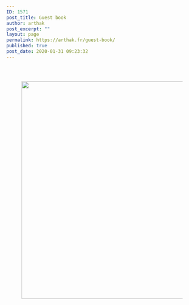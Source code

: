 ```yaml
---
ID: 1571
post_title: Guest book
author: arthak
post_excerpt: ""
layout: page
permalink: https://arthak.fr/guest-book/
published: true
post_date: 2020-01-31 09:23:32
---
```

<!-- wp:image {"id":1177,"sizeSlug":"large"} -->
<figure class="wp-block-image size-large"><img src="https://arthak.fr/wp-content/uploads/2020/01/BA1F97B2-DC6F-42F8-BF55-63CB3AA4B07F.png" alt="" class="wp-image-1177"/></figure>
<!-- /wp:image -->

<!-- wp:image {"id":1947,"sizeSlug":"large"} -->
<figure class="wp-block-image size-large"><img src="https://arthak.fr/wp-content/uploads/2019/12/blacksheep-wolf-mask.png" alt="" class="wp-image-1947"/></figure>
<!-- /wp:image -->

<!-- wp:image {"id":2041,"sizeSlug":"large"} -->
<figure class="wp-block-image size-large"><img src="https://arthak.fr/wp-content/uploads/2020/03/img_2616.png" alt="" class="wp-image-2041"/></figure>
<!-- /wp:image -->

<!-- wp:image {"id":1147,"width":574,"height":574,"sizeSlug":"large"} -->
<figure class="wp-block-image size-large is-resized"><img src="https://arthak.fr/wp-content/uploads/2020/01/112BF7BF-98CF-452B-BCD9-465F5FDA2A57.png" alt="" class="wp-image-1147" width="574" height="574"/></figure>
<!-- /wp:image -->

<!-- wp:image {"id":810,"sizeSlug":"large"} -->
<figure class="wp-block-image size-large"><img src="https://arthak.fr/wp-content/uploads/2019/08/70234331_2489287257776430_3599972185130663936_n-1.jpg" alt="" class="wp-image-810"/></figure>
<!-- /wp:image -->

<!-- wp:image {"id":2033,"sizeSlug":"large"} -->
<figure class="wp-block-image size-large"><img src="https://arthak.fr/wp-content/uploads/2020/03/img_2907.png" alt="" class="wp-image-2033"/></figure>
<!-- /wp:image -->